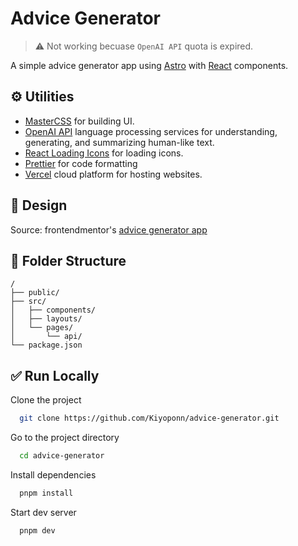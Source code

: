# **Advice Generator**

> ⚠️ Not working becuase `OpenAI API` quota is expired. 

A simple advice generator app using [Astro](https://astro.build) with [React](https://beta.reactjs.org) components.

## ⚙️ Utilities

- [MasterCSS](https://css.master.co) for building UI.
- [OpenAI API](https://openai.com/api) language processing services for understanding, generating, and summarizing human-like text.
- [React Loading Icons](https://github.com/dkress59/react-loading-icons) for loading icons.
- [Prettier](https://prettier.io) for code formatting
- [Vercel](https://vercel.com) cloud platform for hosting websites.

## 🎨 Design

Source: frontendmentor's [advice generator app](https://www.frontendmentor.io/challenges/advice-generator-app-QdUG-13db)

## 📁 Folder Structure

```tree
/
├── public/
├── src/
│   ├── components/
│   ├── layouts/
│   └── pages/
│       └── api/
└── package.json
```

## ✅ Run Locally

Clone the project

```bash
  git clone https://github.com/Kiyoponn/advice-generator.git
```

Go to the project directory

```bash
  cd advice-generator
```

Install dependencies

```bash
  pnpm install
```

Start dev server

```bash
  pnpm dev
```
